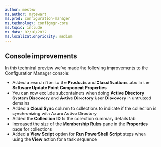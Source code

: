 ```yaml
---
author: mestew
ms.author: mstewart
ms.prod: configuration-manager
ms.technology: configmgr-core
ms.topic: include
ms.date: 02/16/2022
ms.localizationpriority: medium
---
```


## <a name="bkmk_console"></a> Console improvements
<!--9575773-->
In this technical preview we've made the following improvements to the Configuration Manager console:

- Added a search filter to the **Products** and **Classifications** tabs in the **Software Update Point Component Properties** <!--10998089-->
- You can now exclude subcontainers when doing **Active Directory System Discovery** and **Active Directory User Discovery** in untrusted domains <!--4655840-->
- Added a **Cloud Sync** column to collections to indicate if the collection is synchronizing with Azure Active Directory <!--12433024-->
- Added the **Collection ID** to the collection summary details tab <!--12630582-->
- Increased the size of the **Membership Rules** pane in the **Properties** page for collections <!--12947295-->
- Added a **View Script** option for **Run PowerShell Script** steps when using the **View** action for a task sequence <!--12498818-->
